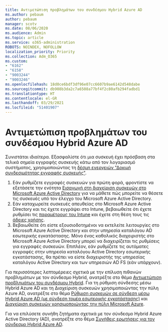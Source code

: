 ```yaml
---
title: Αντιμετώπιση προβλημάτων του συνδέσμου Hybrid Azure AD
ms.author: pebaum
author: pebaum
manager: scotv
ms.date: 08/06/2020
ms.audience: Admin
ms.topic: article
ms.service: o365-administration
ROBOTS: NOINDEX, NOFOLLOW
localization_priority: Priority
ms.collection: Adm_O365
ms.custom:
- "6162"
- "6158"
- "9003244"
- "9003246"
ms.openlocfilehash: 18d0ce6bdf3df96e07cc6607b9ae6142d548dabe
ms.sourcegitcommit: db908b3da2c7a6508a77bf4f2c80afb294fadbd1
ms.translationtype: HT
ms.contentlocale: el-GR
ms.lasthandoff: 03/29/2021
ms.locfileid: "51401907"
---
```

# <a name="troubleshoot-hybrid-azure-ad-join"></a>Αντιμετώπιση προβλημάτων του συνδέσμου Hybrid Azure AD

Συνιστάται ιδιαίτερα. Εξασφαλίστε ότι μια συσκευή έχει πρόσβαση στα τελικά σημεία εγγραφής συσκευής κάτω από τον λογαριασμό συστήματος, χρησιμοποιώντας τη [δέσμη ενεργειών "Δοκιμή συνδεσιμότητας εγγραφής συσκευής"](https://docs.microsoft.com/samples/azure-samples/testdeviceregconnectivity/testdeviceregconnectivity/).

1. Εάν ρυθμίζετε εγγραφές συσκευών για πρώτη φορά, φροντίστε να εξετάσετε την ενότητα [Εισαγωγή στη διαχείριση συσκευών στο Microsoft Azure Active Directory](https://docs.microsoft.com/samples/azure-samples/testdeviceregconnectivity/testdeviceregconnectivity/) για να μάθετε πώς μπορείτε να θέσετε τις συσκευές υπό τον έλεγχο του Microsoft Azure Active Directory.
1. Εάν καταχωρείτε συσκευές απευθείας στο Microsoft Azure Active Directory και τις έχετε εγγράψει στο Intune, βεβαιωθείτε ότι έχετε ρυθμίσει τις [παραμέτρους του Intune](https://docs.microsoft.com/mem/intune/enrollment/device-enrollment?WT.mc_id=Portal-Microsoft_Azure_Support) και έχετε στη θέση τους τις [άδειες χρήσης](https://docs.microsoft.com/mem/intune/fundamentals/licenses-assign?WT.mc_id=Portal-Microsoft_Azure_Support).
1. Βεβαιωθείτε ότι είστε εξουσιοδοτημένοι να εκτελείτε λειτουργίες στο Microsoft Azure Active Directory και στην υπηρεσία καταλόγου AD εσωτερικής εγκατάστασης. Μόνο ένας καθολικός διαχειριστής στο Microsoft Azure Active Directory μπορεί να διαχειρίζεται τις ρυθμίσεις για εγγραφές συσκευών. Επιπλέον, εάν ρυθμίζετε τις αυτόματες εγγραφές στην υπηρεσία καταλόγου Active Directory εσωτερικής εγκατάστασης, θα πρέπει να είστε διαχειριστής της υπηρεσίας καταλόγου Active Directory και των υπηρεσιών AD FS (εάν υπάρχουν).

Για περισσότερες λεπτομέρειες σχετικά με την επίλυση πιθανών προβλημάτων με τον σύνδεσμο Hybrid, ανατρέξτε στο θέμα [Αντιμετώπιση προβλημάτων του συνδέσμου Hybrid](https://docs.microsoft.com/azure/active-directory/devices/troubleshoot-hybrid-join-windows-current). Για τη ρύθμιση σύνδεσης μέσω Hybrid Azure AD και τη Διαχείριση συσκευών χρησιμοποιώντας την πύλη Azure AD, ανατρέξτε στο θέμα [Ρύθμιση συσκευών σε σύνδεση μέσω Hybrid Azure AD (με σύνδεση τομέα εσωτερικής εγκατάστασης)](https://docs.microsoft.com/azure/active-directory/devices/hybrid-azuread-join-plan?WT.mc_id=Portal-Microsoft_Azure_Support) και [Διαχείριση συσκευών χρησιμοποιώντας την πύλη Microsoft Azure](https://docs.microsoft.com/azure/active-directory/devices/device-management-azure-portal?WT.mc_id=Portal-Microsoft_Azure_Support).

Για να επιλύσετε συνήθη ζητήματα σχετικά με τον σύνδεσμο Hybrid Azure Active Directory (AD), ανατρέξτε στο θέμα [Συνήθεις ερωτήσεις για τον σύνδεσμο Hybrid Azure AD](https://docs.microsoft.com/azure/active-directory/devices/faq#hybrid-azure-ad-join-faq).
